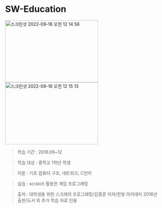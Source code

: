 # SW-Education

<img width="300" height="200" alt="스크린샷 2022-09-16 오전 12 14 56" src="https://user-images.githubusercontent.com/26247241/190441898-774d76a3-3a63-4151-aeb6-d2bb7f48d357.png"> <img width="300" height="200" alt="스크린샷 2022-09-16 오전 12 15 13" src="https://user-images.githubusercontent.com/26247241/190441926-8c4ae8b1-ae9b-4f52-b38b-eba6a8581de5.png">


> 학습 기간 : 2016.09~12


> 학습 대상 : 중학교 1학년 학생


> 이론 : 기초 컴퓨터 구조, 네트워크, C언어


> 실습 : scratch 활용한 게임 프로그래밍


> 출처 : 대학생을 위한 스크래치 프로그래밍/김종훈 저자/한빛 아카데미 2016년 출판/도서 외 추가 학습 자료 인용
